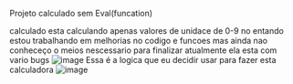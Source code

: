 Projeto calculado sem Eval(funcation)

calculado esta calculando apenas valores de unidace de 0-9
no entando estou trabalhando em melhorias no codigo e funcoes
mas ainda nao conheceço o meios nescessario para finalizar 
atualmente ela esta com vario bugs 
![image](https://github.com/Zezinhotwo/Calculadora-Pura/assets/107373132/c0f28649-ef8e-426a-9d13-7c2b0d4e95bc)
Essa é a logica que eu decidir usar para fazer esta calculadora 
![image](https://github.com/Zezinhotwo/Calculadora-Pura/assets/107373132/a827b748-226b-43cf-a24f-132b06704140)

